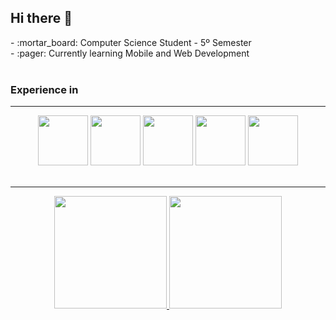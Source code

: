 ## Hi there 👋
<main>
  - :mortar_board:󠁩󠁤󠁪󠁷󠁿 Computer Science Student - 5º Semester<br>
  - :pager: Currently learning Mobile and Web Development<br>
  <br>
  <div>
    <h3>Experience in</h3>
    <hr>
    <div align="center">
    <img width="80px" src="https://cdn.jsdelivr.net/gh/devicons/devicon/icons/java/java-original.svg" />
    <img width="80px" src="https://cdn.jsdelivr.net/gh/devicons/devicon/icons/javascript/javascript-original.svg" />
    <img width="80px" src="https://cdn.jsdelivr.net/gh/devicons/devicon/icons/c/c-original.svg" />
    <img width="80px" src="https://cdn.jsdelivr.net/gh/devicons/devicon/icons/python/python-original-wordmark.svg" />
    <img width="80px" src="https://cdn.jsdelivr.net/gh/devicons/devicon/icons/php/php-original.svg" />
    </div>
  </div>
  <br>
  <div align="center">
    <hr>
    <a href="https://github.com/matmv21">
    <img height="180em" src="https://github-readme-stats.vercel.app/api?username=matmv21&show_icons=true&theme=merko&include_all_commits=true&count_private=true"/>
    <img height="180em" src="https://github-readme-stats.vercel.app/api/top-langs/?username=matmv21&layout=compact&langs_count=16&theme=merko"/>
    </div>
</main>
